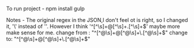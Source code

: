 To run project - 
npm install
gulp


Notes -
The original regex in the JSON,I don't feel ot is right, so I changed it, '\\' instead of '\'. However I think '^[^\s]+@[^\s]+\.[^\s]+$' maybe more make sense for me.
change from : "^[^@\s]+@[^@\s]+\.[^@\s]+$"
change to: "^[^@\\s]+@[^@\\s]+\\.[^@\\s]+$"  
